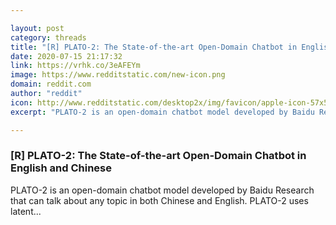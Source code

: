 ```yaml
---

layout: post
category: threads
title: "[R] PLATO-2: The State-of-the-art Open-Domain Chatbot in English and Chinese"
date: 2020-07-15 21:17:32
link: https://vrhk.co/3eAFEYm
image: https://www.redditstatic.com/new-icon.png
domain: reddit.com
author: "reddit"
icon: http://www.redditstatic.com/desktop2x/img/favicon/apple-icon-57x57.png
excerpt: "PLATO-2 is an open-domain chatbot model developed by Baidu Research that can talk about any topic in both Chinese and English. PLATO-2 uses latent..."

---
```


### [R] PLATO-2: The State-of-the-art Open-Domain Chatbot in English and Chinese

PLATO-2 is an open-domain chatbot model developed by Baidu Research that can talk about any topic in both Chinese and English. PLATO-2 uses latent...